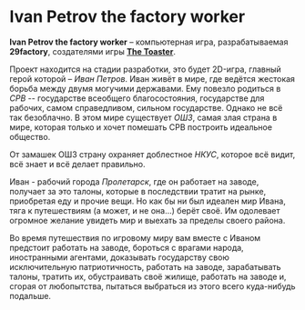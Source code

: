 # Ivan Petrov the factory worker

**Ivan Petrov the factory worker** – компьютерная игра, разрабатываемая **29factory**, создателями игры [**The Toaster**](http://thetoaster.esy.es/).

Проект находится на стадии разработки, это будет 2D-игра, главный герой которой – *Иван Петров*. Иван живёт в мире, где ведётся жестокая борьба между двумя могучими державами. Ему повезло родиться в *СРВ* -- государстве всеобщего благосостояния, государстве для рабочих, самом справедливом, сильном государстве. Однако не всё так безоблачно. В этом мире существует *ОШЗ*, самая злая страна в мире, которая только и хочет помешать СРВ построить идеальное общество. 

От замашек ОШЗ страну охраняет доблестное *НКУС*, которое всё видит, всё знает и всё делает правильно.

Иван - рабочий города *Пролетарск*, где он работает на заводе, получает за это талоны, которые в последствии тратит на рынке, приобретая еду и прочие вещи. Но как бы ни был идеален мир Ивана, тяга к путешествиям (а может, и не она...) берёт своё. Им одолевает огромное желание увидеть мир и выехать за пределы своего района.

Во время путешествия по игровому миру вам вместе с Иваном предстоит работать на заводе, бороться с врагами народа, иностранными агентами, доказывать государству свою исключительную патриотичность, работать на заводе, зарабатывать талоны, тратить их, обустраивать своё жилище, работать на заводе и, сгорая от любопытства, пытаться выбраться из этого всего куда-нибудь подальше.
